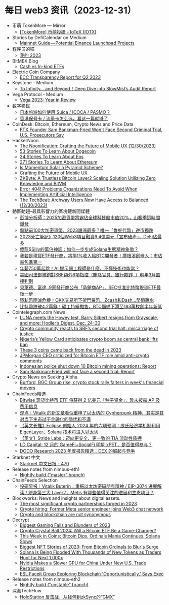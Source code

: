 # 每日 web3 资讯（2023-12-31）

- 币萌 TokenMore — Mirror
  - [[TokenMore] 币萌投研 - IoTeX (IOTX)](https://mirror.xyz/bimeng.eth/UmpZ72eDCStlq66As6mUNBQj1kqPAlm_8qkULS6xw4g)
- Stories by DefiCalendar on Medium
  - [Mainnet Guide — Potential Binance Launchpad Projects](https://medium.com/@CalendarDefi/mainnet-guide-potential-binance-launchpad-projects-80ee03625635?source=rss-4949be3a0c7a------2)
- 程序员的喵
  - [我的 2023](http://catcoding.me/p/2023-summary/)
- BitMEX Blog
  - [Cash vs In-kind ETFs](https://blog.bitmex.com/cash-vs-in-kind-etfs/)
- Electric Coin Company
  - [ECC Transparency Report for Q2 2023](https://electriccoin.co/blog/ecc-transparency-report-for-q2-2023/)
- Keystone - Medium
  - [To Infinity… and Beyond！Deep Dive into SlowMist’s Audit Report](https://blog.keyst.one/to-infinity-and-beyond-deep-dive-into-slowmists-audit-report-ba05730437b1?source=rss----a9077bfb4ed8---4)
- Vega Protocol - Medium
  - [Vega 2023: Year in Review](https://blog.vega.xyz/vega-2023-year-in-review-8ea17aed576c?source=rss----ac3f275d266f---4)
- 数字移民
  - [日本旅游如何使用 Suica / ICOCA / PASMO？](https://blog.shuziyimin.org/1431)
  - [香港保号卡 / 流量卡怎么选，看这一篇就够了](https://blog.shuziyimin.org/1419)
- CoinDesk: Bitcoin, Ethereum, Crypto News and Price Data
  - [FTX Founder Sam Bankman-Fried Won't Face Second Criminal Trial, U.S. Prosecutors Say](https://www.coindesk.com/coindesk-news/2023/12/30/ftx-founder-sam-bankman-fried-wont-face-second-criminal-trial-us-prosecutors-say/?utm_medium=referral&utm_source=rss&utm_campaign=headlines)
- HackerNoon
  - [The Noonification: Crafting the Future of Mobile UX (12/30/2023)](https://hackernoon.com/12-30-2023-noonification?source=rss)
  - [53 Stories To Learn About Dogecoin](https://hackernoon.com/53-stories-to-learn-about-dogecoin?source=rss)
  - [34 Stories To Learn About Eos](https://hackernoon.com/34-stories-to-learn-about-eos?source=rss)
  - [271 Stories To Learn About Ethereum](https://hackernoon.com/271-stories-to-learn-about-ethereum?source=rss)
  - [Is Momentum Solar a Pyramid Scheme?](https://hackernoon.com/is-momentum-solar-a-pyramid-scheme?source=rss)
  - [Crafting the Future of Mobile UX](https://hackernoon.com/crafting-the-future-of-mobile-ux?source=rss)
  - [ZKByte: A Trustless Bitcoin Layer2 Scaling Solution Utilizing Zero Knowledge and BitVM](https://hackernoon.com/zkbyte-a-trustless-bitcoin-layer2-scaling-solution-utilizing-zero-knowledge-and-bitvm?source=rss)
  - [Error 404! Problems Organizations Need To Avoid When Implementing Artificial Intelligence](https://hackernoon.com/error-404-problems-organizations-need-to-avoid-when-implementing-artificial-intelligence?source=rss)
  - [The TechBeat: Archway Users Now Have Access to Balanced (12/30/2023)](https://hackernoon.com/12-30-2023-techbeat?source=rss)
- 動區動趨-最具影響力的區塊鏈新聞媒體
  - [彭博分析師：2025加密貨幣將霸佔全球科技股市值20%，山寨季這時間爆發](https://www.blocktempo.com/jamie-coutts-predicts-crypto-is-on-track-to-be-20-of-techs-marketcap-by-2025/)
  - [盤點前100大加密貨幣，2023誰漲最多？唯一「魯蛇代幣」逆市獨跌](https://www.blocktempo.com/top-100-cryptos-which-rise-the-most-in-2023/)
  - [2023死亡筆記》120個Web3項目融資9.4億美元「宣布破產」，DeFi佔最多](https://www.blocktempo.com/list-of-dead-projects-in-the-crypto-industry-in-2023/)
  - [傻龍$Silly的萬倍神話：如何一步步成Solana生態精神象徵？](https://www.blocktempo.com/how-the-silly-dragon-became-the-spiritual-totem-of-the-solana-community/)
  - [我若是現貨ETF發行商，將捐1%收入給BTC開發者！摩根溪創辦人：市佔率包準第一](https://www.blocktempo.com/anthony-pompliano-says-if-he-was-a-spot-bitcoin-etf-issuer-donate-1-of-his-fees-to-btc-devs/)
  - [年薪750萬起跳！AI 提示詞工程師是什麼、不懂技術也能當？](https://www.blocktempo.com/what-is-prompt-engineer/)
  - [美國司法部撤銷對SBF額外6項指控（賄賂官員、銀行欺詐..）明年3月直接判刑](https://www.blocktempo.com/us-prosecutors-wont-let-sbf-face-second-trial-on-remaining-charges/)
  - [貝萊德、富達..9家發行商公布「承銷商AP」，SEC批准比特幣現貨ETF最後一步](https://www.blocktempo.com/blackrock-fidelity-file-last-minute-bitcoin-etf-amendments/)
  - [隱私幣團滅危機！OKX交易所下架門羅幣、Zcash和Dash…幣價跳水](https://www.blocktempo.com/okx-delists-monero-zcash-and-dash/)
  - [比特幣跌破4.2萬鎂！礦工持續拋售，BTC儲備下滑至183萬枚創半年新低](https://www.blocktempo.com/bitcoin-miners-are-selling-bitcoin/)
- Cointelegraph.com News
  - [LUNA meets the Howey test, Barry Silbert resigns from Grayscale, and more: Hodler’s Digest, Dec. 24-30](https://cointelegraph.com/magazine/luna-meets-howey-test-barry-silbert-resigns-grayscale-hodlers-digest-dec-24-30/)
  - [Crypto community reacts to SBF’s second trial halt: miscarriage of justice](https://cointelegraph.com/news/community-reacts-sbf-second-trial-miscarriage-of-justice)
  - [Nigeria’s Yellow Card anticipates crypto boom as central bank lifts ban](https://cointelegraph.com/news/nigeria-s-yellow-card-anticipates-crypto-boom-post-cbn-ban-lift)
  - [These 3 coins came back from the dead in 2023](https://cointelegraph.com/news/these-3-coins-came-back-from-the-dead-2023)
  - [JPMorgan CEO criticized for Bitcoin ETF role amid anti-crypto comments](https://cointelegraph.com/news/jpmorgan-ceo-backlashed-for-bitcoin-etf-role-amid-anti-crypto-comments)
  - [Indonesian police shut down 10 Bitcoin mining operations: Report](https://cointelegraph.com/news/indonesian-police-bitcoin-mining-operations)
  - [Sam Bankman-Fried will not face a second trial: Report](https://cointelegraph.com/news/us-prosecutors-sbf-second-trial-report)
- Crypto News on Seeking Alpha
  - [Burford, BGC Group rise, crypto stock rally falters in week's financial movers](https://seekingalpha.com/news/4051376-burford-bgc-group-rise-crypto-stock-rally-falters-in-weeks-financial-movers?utm_source=feed_news_crypto&utm_medium=referral&feed_item_type=news)
- ChainFeeds精选
  - [Bitwise 现货比特币 ETF 将获得 2 亿美元「种子资金」，暂未披露 AP 及费用信息](https://twitter.com/JSeyff/status/1740848631081828621)
  - [观点｜Vitalik 的新文章看似重申了以太坊的 Cypherpunk 精神，其实是其对当下生态过于金融化的隐忧和不满](https://twitter.com/tmel0211/status/1740666090546684277)
  - [【英文长推】Eclipse 创始人 2024 年的六项预测：庞氏经济学机制利用 EigenLayer、Solana 技术将进入以太坊](https://twitter.com/neelsalami/status/1740841074120425544)
  - [【英文】Stride Labs：迈向更安全、更一致的 TIA 流动性质押](https://forum.celestia.org/t/moving-toward-safer-and-more-aligned-tia-liquid-staking/1422)
  - [LD Capital: 12 月的 GameFi+SocialFi 明星 xPET，是否值得参与？](https://ld-capital.medium.com/ld-capital-12%E6%9C%88%E7%9A%84gamefi-socialfi%E6%98%8E%E6%98%9Fxpet-%E6%98%AF%E5%90%A6%E5%80%BC%E5%BE%97%E5%8F%82%E4%B8%8E-42c09ac7647e)
  - [DODO Research 2023 年度报告精选：DEX 的崛起与竞争](https://mp.weixin.qq.com/s/FIzdmwLU8kePhSVzlI_MoQ)
- Starknet 中文
  - [Starknet 中文日报 - 470](https://starknetzh.substack.com/p/starknet-470)
- Release notes from nimbus-eth1
  - [Nightly build ("master" branch)](https://github.com/status-im/nimbus-eth1/releases/tag/nightly)
- ChainFeeds Selection
  - [投研早报｜Vitalik Buterin：重振以太坊密码朋克精神 / EIP-3074 进展解读 / 跻身第三大 Layer2，Metis 有哪些值得关注的进展和生态项目？](https://substack.chainfeeds.xyz/p/vitalik-buterin-eip-3074-layer2metis)
- Blockworks: News and insights about digital assets.
  - [The most significant crypto partnerships forged in 2023](https://blockworks.co/news/significant-2023-crypto-partnerships)
  - [Crypto hiring: Former Meta senior engineer joins Web3 chat network](https://blockworks.co/news/crypto-layoffs-halt-amid-new-meta-hire)
  - [Crypto and blockchain are not synonymous](https://blockworks.co/news/crypto-blockchain-not-synonymous)
- Decrypt
  - [Biggest Gaming Fails and Blunders of 2023](https://decrypt.co/210770/biggest-gaming-fails-blunders-2023)
  - [Crypto Crystal Ball 2024: Will a Bitcoin ETF Be a Game-Changer?](https://decrypt.co/211243/crypto-crystal-ball-2024-will-bitcoin-etf-game-changer)
  - [This Week in Coins: Bitcoin Dips, Ordinals Mania Continues, Solana Slows](https://decrypt.co/211190/this-week-in-coins-bitcoin-dips-ordinals-mania-continues-solana-slows)
  - [Biggest NFT Stories of 2023: From Bitcoin Ordinals to Blur's Surge](https://decrypt.co/211265/biggest-nft-stories-2023-bitcoin-ordinals-blur-surge)
  - [Solana Is Being Flooded With Thousands of New Tokens as Traders Hunt for Next 1,000x](https://decrypt.co/211234/solana-being-flooded-thousands-new-tokens-traders-hunt-next-1000x)
  - [Nvidia Makes a Slower GPU for China Under New U.S. Trade Restrictions](https://decrypt.co/211222/nvidia-rtx-4090d-gpu-chinese-market)
  - [ESL Faceit Group Exploring Blockchain 'Opportunistically,' Says Exec](https://decrypt.co/videos/live-events/yvrs4lBx/esl-faceit-group-exploring-blockchain-opportunistically-says-exec)
- Release notes from nimbus-eth2
  - [Nightly build ("unstable" branch)](https://github.com/status-im/nimbus-eth2/releases/tag/nightly)
- 深潮TechFlow
  - [HoldStation 反击战，从钱包到zkSync的“GMX”](https://techflowpost.mirror.xyz/__AVnHqG2uPaS-AxlB2r25lA5i4zb-IhpQkbtuaqjjw)
